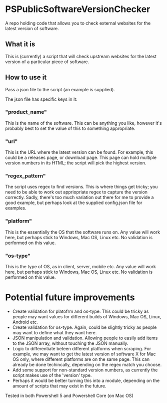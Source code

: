 # PSPublicSoftwareVersionChecker
 A repo holding code that allows you to check external websites for the latest version of software.

## What it is

This is (currently) a script that will check upstream websites for the latest version of a particular piece of software.

## How to use it

Pass a json file to the script (an example is supplied).

The json file has specific keys in it:

### "product_name"
This is the name of the software. This can be anything you like, however it's probably best to set the value of this to something appropriate.

### "url"
This is the URL where the latest version can be found. For example, this could be a releases page, or download page. This page can hold multiple version numbers in its HTML; the script will pick the highest version.

### "regex_pattern"
The script uses regex to find versions. This is where things get tricky; you need to be able to work out appriopriate regex to capture the version correctly. Sadly, there's too much variation out there for me to provide a good example, but perhaps look at the supplied config.json file for examples.

### "platform"
This is the essentially the OS that the software runs on. Any value will work here, but perhaps stick to Windows, Mac OS, Linux etc. No validation is performed on this value.

### "os-type"
This is the type of OS, as in client, server, mobile etc. Any value will work here, but perhaps stick to Windows, Mac OS, Linux etc. No validation is performed on this value.

# Potential future improvements

- Create validation for platofrm and os-type. This could be tricky as people may want values for different builds of Windows, Mac OS, Linux, Android etc.
- Create validation for os-type. Again, could be slightly tricky as people may want to define what they want here.
- JSON manipulation and validation. Allowing people to easily add items to the JSON array, without touching the JSON manually.
- Logic to differentiate beteen different platforms when scraping. For example, we may want to get the latest version of software X for Mac OS only, where different platforms are on the same page. This can already be done techincally, depending on the regex match you choose.
- Add some support for non-standard version numbers, as currently the script makes use of the 'version' type.
- Perhaps it would be better turning this into a module, depending on the amount of scripts that may exist in the future.


Tested in both Powershell 5 and Powershell Core (on Mac OS)